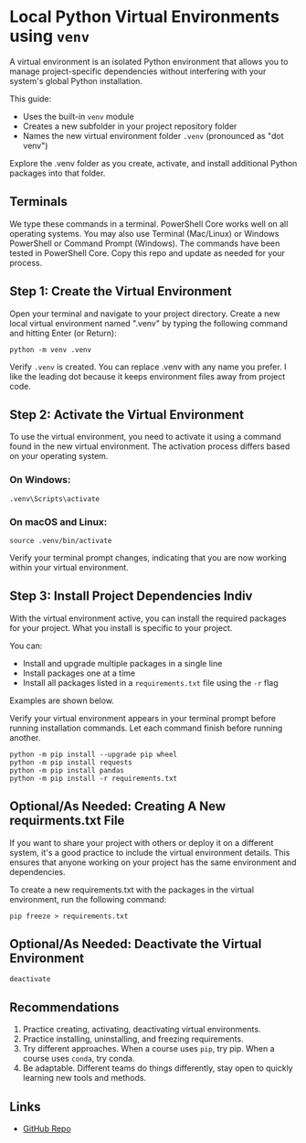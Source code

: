 # Local Python Virtual Environments using `venv`

A virtual environment is an isolated Python environment that allows you to manage project-specific dependencies without interfering with your system's global Python installation. 

This guide:

- Uses the built-in `venv` module
- Creates a new subfolder in your project repository folder
- Names the new virtual environment folder `.venv` (pronounced as "dot venv")

Explore the .venv folder as you create, activate, and install additional Python packages into that folder. 

## Terminals

We type these commands in a terminal. PowerShell Core works well on all operating systems. 
You may also use Terminal (Mac/Linux) or Windows PowerShell or Command Prompt (Windows). 
The commands have been tested in PowerShell Core. Copy this repo and update as needed for your process. 


## Step 1: Create the Virtual Environment

Open your terminal and navigate to your project directory. Create a new local virtual environment named ".venv" by typing the following command and hitting Enter (or Return):

```shell
python -m venv .venv
```

Verify `.venv` is created. You can replace .venv with any name you prefer. 
I like the leading dot because it keeps environment files away from project code. 

## Step 2: Activate the Virtual Environment

To use the virtual environment, you need to activate it using a command found in the new virtual environment. 
The activation process differs based on your operating system.

### On Windows:

```shell
.venv\Scripts\activate
```

### On macOS and Linux:

```shell
source .venv/bin/activate
```

Verify your terminal prompt changes, indicating that you are now working within your virtual environment.

## Step 3: Install Project Dependencies Indiv

With the virtual environment active, you can install the required packages for your project. 
What you install is specific to your project. 

You can:

- Install and upgrade multiple packages in a single line
- Install packages one at a time
- Install all packages listed in a `requirements.txt` file using the `-r` flag

Examples are shown below. 

Verify your virtual environment appears in your terminal prompt before running installation commands. 
Let each command finish before running another. 

```shell
python -m pip install --upgrade pip wheel
python -m pip install requests
python -m pip install pandas
python -m pip install -r requirements.txt
```

## Optional/As Needed: Creating A New requirments.txt File

If you want to share your project with others or deploy it on a different system, 
it's a good practice to include the virtual environment details. 
This ensures that anyone working on your project has the same environment and dependencies.

To create a new requirements.txt with the packages in the virtual environment, run the following command:

```shell
pip freeze > requirements.txt
```

## Optional/As Needed: Deactivate the Virtual Environment

```shell
deactivate
```

## Recommendations

1. Practice creating, activating, deactivating virtual environments.
1. Practice installing, uninstalling, and freezing requirements.
1. Try different approaches. When a course uses `pip`, try pip. When a course uses `conda`, try conda.
1. Be adaptable. Different teams do things differently, stay open to quickly learning new tools and methods. 

## Links

- [GitHub Repo](https://github.com/denisecase/datafun-00-python-virtual-env/)
